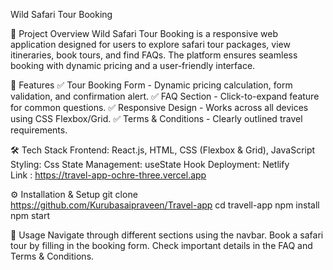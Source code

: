 Wild Safari Tour Booking

📌 Project Overview
Wild Safari Tour Booking is a responsive web application designed for users to explore safari tour packages, view itineraries, book tours, and find FAQs. The platform ensures seamless booking with dynamic pricing and a user-friendly interface.

🚀 Features
✅ Tour Booking Form - Dynamic pricing calculation, form validation, and confirmation alert.
✅ FAQ Section - Click-to-expand feature for common questions.
✅ Responsive Design - Works across all devices using CSS Flexbox/Grid.
✅ Terms & Conditions - Clearly outlined travel requirements.

🛠️ Tech Stack
Frontend: React.js, HTML, CSS (Flexbox & Grid), JavaScript
Styling: Css
State Management: useState Hook
Deployment: Netlify  
Link : https://travel-app-ochre-three.vercel.app


⚙️ Installation & Setup
git clone https://github.com/Kurubasaipraveen/Travel-app
cd travell-app
npm install
npm start


📄 Usage
Navigate through different sections using the navbar.
Book a safari tour by filling in the booking form.
Check important details in the FAQ and Terms & Conditions.
